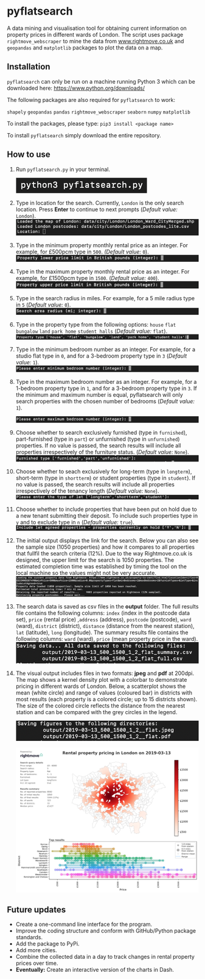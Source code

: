 # pyflatsearch
A data mining and visualisation tool for obtaining current information on property prices in different wards of London. The script uses package <code>rightmove_webscraper</code> to mine the data from www.rightmove.co.uk and <code>geopandas</code> and <code>matplotlib</code> packages to plot the data on a map.

## Installation

`pyflatsearch` can only be run on a machine running Python 3 which can be downloaded here: https://www.python.org/downloads/

The following packages are also required for  `pyflatsearch` to work:

`shapely` `geopandas` `pandas` `rightmove_webscraper` `seaborn` `numpy` `matplotlib`

To install the packages, please type: `pip3 install <package name>` 

To install `pyflatsearch` simply download the entire repository.

## How to use
1. Run <code>pyflatsearch.py</code> in your terminal.

   ![image-20190313000242524](/data/img/image-20190313000242524.png)

2. Type in location for the search. Currently, `London` is the only search location. Press **Enter** to continue to next prompts (*Default value:* `London`).
   ![image-20190313000528085](/data/img/image-20190313000528085.png)

3. Type in the minimum property monthly rental price as an integer. For example, for £500pcm type in `500`. *(Default value:* `0`).
   ![image-20190313000630581](/data/img/image-20190313000630581.png)

4. Type in the maximum property monthly rental price as an integer. For example, for £1500pcm type in `1500`. (*Default value:* `400`).
   ![image-20190313000751953](/data/img/image-20190313000751953.png)

5. Type in the search radius in miles. For example, for a 5 mile radius type in `5` (*Default value:* `0`).
   ![image-20190313001450245](/data/img/image-20190313001450245.png)

6. Type in the property type from the following options: `house` `flat` `bungalow` `land` `park home` `student halls` (*Default value:* `flat`).
   ![image-20190313001757523](/data/img/image-20190313001757523.png)

7. Type in the minimum bedroom number as an integer. For example, for a studio flat type in `0`, and for a 3-bedroom property type in `3` (*Default value:* `1`).
   ![image-20190313002114266](/data/img/image-20190313002114266.png)

8. Type in the maximum bedroom number as an integer. For example, for a 1-bedroom property type in `1`, and for a 3-bedroom property type in `3`. If the minimum and maximum number is equal, pyflatsearch will only search properties with the chosen number of bedrooms (*Default value:* `1`).

   ![image-20190313002323017](/data/img/image-20190313002323017.png)

9. Choose whether to search exclusively furnished (type in `furnished`), part-furnished (type in `part`) or unfurnished (type in `unfurnished`) properties. If no value is passed, the search results will include all properties irrespectively of the furniture status. (*Default value:* `None`). 
   ![image-20190313002629554](/data/img/image-20190313002629554.png)

10. Choose whether to seach exclusively for long-term (type in `longterm`), short-term (type in `shortterm`) or student properties (type in `student`). If no value is passed, the search results will include all properties irrespectively of the tenancy length (*Default value:* `None`).  
    ![image-20190313002842297](/data/img/image-20190313002842297.png)

11. Choose whether to include properties that have been put on hold due to a new tenant submitting their deposit. To include such properties type in `y` and to exclude type in `n` (*Default value:* `true`).
    ![image-20190313003057226](/data/img/image-20190313003057226.png)

12. The initial output displays the link for the search. Below you can also see the sample size (1050 properties) and how it compares to all properties that fullfil the search criteria (12%). Due to the way Rightmove.co.uk is designed, the upper limit for the search is 1050 properties. The estimated completion time was established by timing the tool on the local machine so the values might not be very accurate.
    ![image-20190313003619025](/data/img/image-20190313003619025.png)

13. The search data is saved as csv files in the **output** folder. The full results file contains the following columns: `index` (index in the postcode data set), `price` (rental price) ,`address` (address), `postcode` (postcode), `ward` (ward), `district` (district), `distance` (distance from the nearest station), `lat` (latitude), `long` (longitude). The summary results file contains the following columns: `ward` (ward), `price` (mean property price in the ward).
    ![image-20190313004450752](/data/img/image-20190313004450752.png)

14. The visual output includes files in two formats: **jpeg** and **pdf** at 200dpi. The map shows a kernel density plot with a colorbar to demonstrate pricing in different wards of London. Below, a scatterplot shows the mean (white circle) and range of values (coloured bar) in districts with most results (each property is a colored circle; up to 15 districts shown). The size of the colored circle reflects the distance from the nearest station and can be compared with the grey circles in the legend.

    ![image-20190313010110749](/data/img/image-20190313010110749.png)

    ![image-20190313010442411](/data/img/image-20190313010442411.png)
    

## Future updates

- Create a one-command line interface for the program.
- Improve the coding structure and conform with GitHub/Python package standards.
- Add the package to PyPi.
- Add more cities.
- Combine the collected data in a day to track changes in rental property prices over time.
- **Eventually:** Create an interactive version of the charts in Dash.